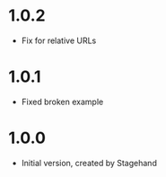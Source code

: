 # 1.0.2

- Fix for relative URLs

# 1.0.1

- Fixed broken example

# 1.0.0

- Initial version, created by Stagehand
